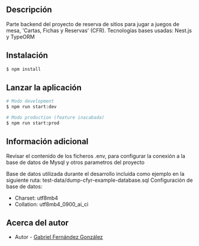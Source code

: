 
## Descripción
Parte backend del proyecto de reserva de sitios para jugar a juegos de mesa, 'Cartas, Fichas y Reservas' (CFR). Tecnologías bases usadas: Nest.js y TypeORM

## Instalación

```bash
$ npm install
```

## Lanzar la aplicación

```bash
# Modo development
$ npm run start:dev

# Modo production (feature inacabada)
$ npm run start:prod
```

## Información adicional
Revisar el contenido de los ficheros .env, para configurar la conexión a la base de datos de Mysql y otros parametros del proyecto

Base de datos utilizada durante el desarrollo incluida como ejemplo en la siguiente ruta: test-data/dump-cfyr-example-database.sql
Configuración de base de datos:
- Charset: utf8mb4
- Collation: utf8mb4_0900_ai_ci

## Acerca del autor

- Autor - [Gabriel Fernández González](gfernandez573r@fpdrioja.com)
